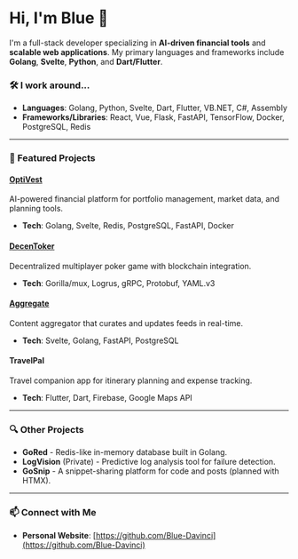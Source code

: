 # Hi, I'm Blue 👋

I'm a full-stack developer specializing in **AI-driven financial tools** and **scalable web applications**. My primary languages and frameworks include **Golang**, **Svelte**, **Python**, and **Dart/Flutter**.

### 🛠 I work around...

- **Languages**: Golang, Python, Svelte, Dart, Flutter, VB.NET, C#, Assembly
- **Frameworks/Libraries**: React, Vue, Flask, FastAPI, TensorFlow, Docker, PostgreSQL, Redis

---

### 💼 Featured Projects

#### [OptiVest](https://github.com/Blue-Davinci/OptiVest-Frontend)
AI-powered financial platform for portfolio management, market data, and planning tools.
- **Tech**: Golang, Svelte, Redis, PostgreSQL, FastAPI, Docker

#### [DecenToker](https://github.com/Blue-Davinci/Decentocker)
Decentralized multiplayer poker game with blockchain integration.
- **Tech**: Gorilla/mux, Logrus, gRPC, Protobuf, YAML.v3

#### [Aggregate](https://github.com/Blue-Davinci/Aggregate)
Content aggregator that curates and updates feeds in real-time.
- **Tech**: Svelte, Golang, FastAPI, PostgreSQL

#### TravelPal
Travel companion app for itinerary planning and expense tracking.
- **Tech**: Flutter, Dart, Firebase, Google Maps API

---

### 🔍 Other Projects

- **GoRed** - Redis-like in-memory database built in Golang.
- **LogVision** (Private) - Predictive log analysis tool for failure detection.
- **GoSnip** - A snippet-sharing platform for code and posts (planned with HTMX).

---

### 📫 Connect with Me

- **Personal Website**: [https://github.com/Blue-Davinci](https://github.com/Blue-Davinci)
